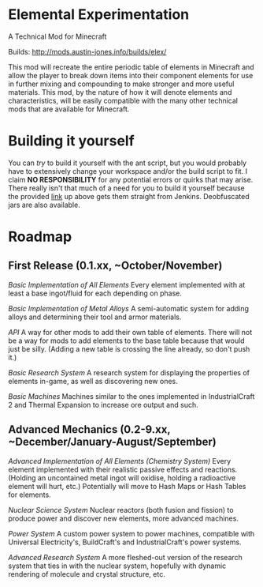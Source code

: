Elemental Experimentation
============
A Technical Mod for Minecraft

Builds: http://mods.austin-jones.info/builds/elex/

This mod will recreate the entire periodic table of elements in Minecraft and allow the player to break down items into their component elements for use in further mixing and compounding to make stronger and more useful materials. This mod, by the nature of how it will denote elements and characteristics, will be easily compatible with the many other technical mods that are available for Minecraft.

Building it yourself
============

You can *try* to build it yourself with the ant script, but you would probably have to extensively change your workspace and/or the build script to fit. I claim **NO RESPONSIBILITY** for any potential errors or quirks that may arise. There really isn't that much of a need for you to build it yourself because the provided [link](http://mods.austin-jones.info/builds/elex/) up above gets them straight from Jenkins. Deobfuscated jars are also available.

Roadmap
============

## First Release (0.1.xx, ~October/November)

*Basic Implementation of All Elements* Every element implemented with at least a base ingot/fluid for each depending on phase.

*Basic Implementation of Metal Alloys* A semi-automatic system for adding alloys and determining their tool and armor materials.

*API* A way for other mods to add their own table of elements. There will not be a way for mods to add elements to the base table because that would just be silly. (Adding a new table is crossing the line already, so don't push it.)

*Basic Research System* A research system for displaying the properties of elements in-game, as well as discovering new ones.

*Basic Machines* Machines similar to the ones implemented in IndustrialCraft 2 and Thermal Expansion to increase ore output and such.

## Advanced Mechanics (0.2-9.xx, ~December/January-August/September)

*Advanced Implementation of All Elements (Chemistry System)* Every element implemented with their realistic passive effects and reactions. (Holding an uncontained metal ingot will oxidise, holding a radioactive element will hurt, etc.) Potentially will move to Hash Maps or Hash Tables for elements.

*Nuclear Science System* Nuclear reactors (both fusion and fission) to produce power and discover new elements, more advanced machines.

*Power System* A custom power system to power machines, compatible with Universal Electricity's, BuildCraft's and IndustrialCraft's power systems.

*Advanced Research System* A more fleshed-out version of the research system that ties in with the nuclear system, hopefully with dynamic rendering of molecule and crystal structure, etc.
